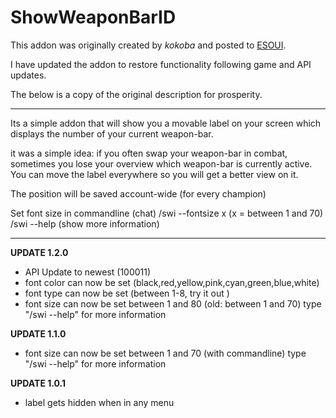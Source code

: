 # ShowWeaponBarID

This addon was originally created by *kokoba* and posted to [ESOUI](http://www.esoui.com/downloads/info779-ShowWeaponbarId.html).

I have updated the addon to restore functionality following game and API updates.

The below is a copy of the original description for prosperity.

---

Its a simple addon that will show you a movable label on your screen which displays the number of your current weapon-bar.

it was a simple idea: if you often swap your weapon-bar in combat, sometimes you lose your overview which weapon-bar is currently active. You can move the label everywhere so you will get a better view on it.

The position will be saved account-wide (for every champion)

Set font size in commandline (chat)
/swi --fontsize x (x = between 1 and 70)
/swi --help (show more information)

------------------------------------------------------------------------------------------

**UPDATE 1.2.0**
- API Update to newest (100011)
- font color can now be set (black,red,yellow,pink,cyan,green,blue,white)
- font type can now be set (between 1-8, try it out )
- font size can now be set between 1 and 80 (old: between 1 and 70)
type "/swi --help" for more information

**UPDATE 1.1.0**
- font size can now be set between 1 and 70 (with commandline)
type "/swi --help" for more information

**UPDATE 1.0.1**
- label gets hidden when in any menu
